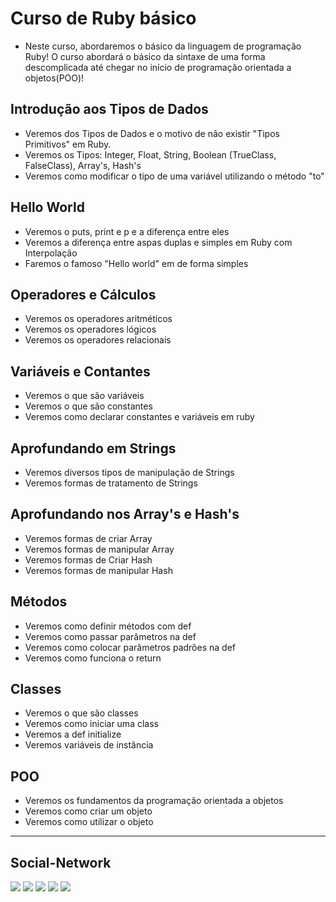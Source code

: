 # Curso de Ruby básico

* Neste curso, abordaremos o básico da linguagem de programação Ruby! O curso abordará o básico da sintaxe de uma forma descomplicada até chegar no início de programação orientada a objetos(POO)!

## Introdução aos Tipos de Dados

* Veremos dos Tipos de Dados e o motivo de não existir "Tipos Primitivos" em Ruby.
* Veremos os Tipos: Integer, Float, String, Boolean (TrueClass, FalseClass), Array's, Hash's
* Veremos como modificar o tipo de uma variável utilizando o método "to"

## Hello World

* Veremos o puts, print e p e a diferença entre eles
* Veremos a diferença entre aspas duplas e simples em Ruby com Interpolação
* Faremos o famoso "Hello world" em de forma simples

## Operadores e Cálculos

* Veremos os operadores aritméticos
* Veremos os operadores lógicos
* Veremos os operadores relacionais

## Variáveis e Contantes

* Veremos o que são variáveis
* Veremos o que são constantes
* Veremos como declarar constantes e variáveis em ruby

## Aprofundando em Strings

* Veremos diversos tipos de manipulação de Strings
* Veremos formas de tratamento de Strings

## Aprofundando nos Array's e Hash's

* Veremos formas de criar Array
* Veremos formas de manipular Array
* Veremos formas de Criar Hash
* Veremos formas de manipular Hash

## Métodos

* Veremos como definir métodos com def
* Veremos como passar parâmetros na def
* Veremos como colocar parâmetros padrões na def
* Veremos como funciona o return

## Classes

* Veremos o que são classes
* Veremos como iniciar uma class
* Veremos a def initialize
* Veremos variáveis de instância

## POO 

* Veremos os fundamentos da programação orientada a objetos
* Veremos como criar um objeto
* Veremos como utilizar o objeto


---


## Social-Network

<div>
  	<a href="https://www.youtube.com/channel/UCQxsPy4aLwGQ9fjZhsDJ70Q" target="_blank"><img src="https://img.shields.io/badge/-Youtube-%23EA4335?style=for-the-badge&logo=youtube&logoColor=white" target="_blank"></a>
  	<a href="https://instagram.com/ottoni.arthur" target="_blank"><img src="https://img.shields.io/badge/-Instagram-%23E4405F?style=for-the-badge&logo=instagram&logoColor=white" target="_blank"></a>
    <a href = "mailto: arthurhydr@wearehackerone.com"><img src="https://img.shields.io/badge/-Gmail-%23EA4335?style=for-the-badge&logo=gmail&logoColor=white" target="_blank"></a>
  	<a href="https://www.linkedin.com/in/arthur-ottoni-a62902207/" target="_blank"><img src="https://img.shields.io/badge/-LinkedIn-%230077B5?style=for-the-badge&logo=linkedin&logoColor=white" target="_blank"></a>
  	<a href="https://twitter.com/ottoni_arthur" target="_blank"><img src="https://img.shields.io/badge/-Twitter-%231DA1F2?style=for-the-badge&logo=twitter&logoColor=white" target="_blank"></a>
</div>